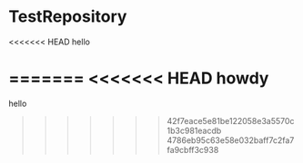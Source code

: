 # TestRepository
<<<<<<< HEAD
hello

=======
<<<<<<< HEAD
howdy
=======
hello
>>>>>>> 42f7eace5e81be122058e3a5570c1b3c981eacdb
>>>>>>> 4786eb95c63e58e032baff7c2fa7fa9cbff3c938
